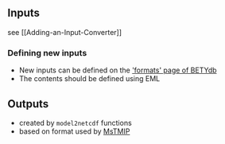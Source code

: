 ## Inputs

see [[Adding-an-Input-Converter]]

### Defining new inputs

* New inputs can be defined on the ['formats' page of BETYdb](http://betydb.org/formats)
* The contents should be defined using EML

## Outputs

* created by `model2netcdf` functions
* based on format used by [MsTMIP](http://nacp.ornl.gov/MsTMIP_variables.shtml)

